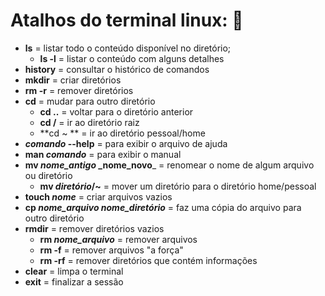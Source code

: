 # Atalhos do terminal linux: 🐧

- **ls** = listar todo o conteúdo disponível no diretório;
  - **ls -l** = listar o conteúdo com alguns detalhes
- **history** = consultar o histórico de comandos
- **mkdir** = criar diretórios
- **rm -r** = remover diretórios
- **cd** = mudar para outro diretório
  - **cd ..** = voltar para o diretório anterior
  - **cd /** = ir ao diretório raiz
  - **cd ~ ** = ir ao diretório pessoal/home
- **_comando_ --help** = para exibir o arquivo de ajuda  
- **man _comando_** = para exibir o manual  
- **mv _nome_antigo_ _nome_novo**_ = renomear o nome de algum arquivo ou diretório
  - **mv _diretório_/~** = mover um diretório para o diretório home/pessoal
- **touch _nome_** = criar arquivos vazios
- **cp _nome_arquivo_ _nome_diretório_** = faz uma cópia do arquivo para outro diretório
- **rmdir** = remover diretórios vazios
  - **rm _nome_arquivo_** = remover arquivos
  - **rm -f** = remover arquivos "a força"
  - **rm -rf** = remover diretórios que contém informações
- **clear** = limpa o terminal
- **exit** = finalizar a sessão
